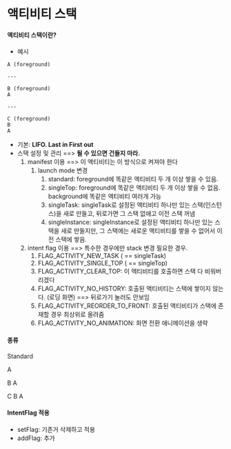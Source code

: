 # 액티비티 스택

#### 액티비티 스택이란?

- 예시

```
A (foreground)

---

B (foreground)
A

---

C (foreground)
B 
A
```

- 기본: **LIFO. Last in First out**
- 스택 설정 및 관리 ==> **될 수 있으면 건들지 마라.**
    1. manifest 이용 ==> 이 액티비티는 이 방식으로 켜져야 한다
        1. launch mode 변경
            1. standard: foreground에 똑같은 액티비티 두 개 이상 쌓을 수 있음.
            2. singleTop: foreground에 똑같은 액티비티 두 개 이상 쌓을 수 없음. background에 똑같은 액티비티 여러개 가능
            3. singleTask: singleTask로 설정된 액티비티 하나만 있는 스택(인스턴스)을 새로 만들고, 뒤로가면 그 스택 없애고 이전 스택 꺼냄
            4. singleInstance: singleInstance로 설정된 액티비티 하나만 있는 스택을 새로 만들지만, 그 스택에는 새로운 액티비티를 쌓을 수
               없어서 이전 스택에 쌓음.
    2. intent flag 이용 ==> 특수한 경우에만 stack 변경 필요한 경우.
        1. FLAG_ACTIVITY_NEW_TASK ( == singleTask)
        2. FLAG_ACTIVITY_SINGLE_TOP ( == singleTop)
        3. FLAG_ACTIVITY_CLEAR_TOP: 이 액티비티를 호출하면 스택 다 비워버리겠다
        4. FLAG_ACTIVITY_NO_HISTORY: 호출된 액티비티는 스택에 쌓이지 않는다. (로딩 화면) ==> 뒤로가기 눌러도 안보임
        5. FLAG_ACTIVITY_REORDER_TO_FRONT: 호출된 액티비티가 스택에 존재할 경우 최상위로 올려줌
        6. FLAG_ACTIVITY_NO_ANIMATION: 화면 전환 애니메이션을 생략

#### 종류

Standard

A

B A

C B A

#### IntentFlag 적용

- setFlag: 기존거 삭제하고 적용
- addFlag: 추가